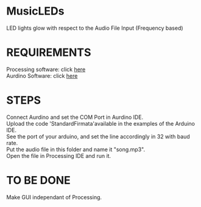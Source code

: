 # MusicLEDs
LED lights glow with respect to the Audio File Input (Frequency based)

# REQUIREMENTS

Processing software: click
[here](https://processing.org/download/)<br />
Aurdino Software: click
[here](https://www.arduino.cc/en/Main/Software)<br />

# STEPS

Connect Aurdino and set the COM Port in Aurdino IDE.<br />
Upload the code 'StandardFirmata'available in the examples of the Arduino IDE.<br />
See the port of your arduino, and set the line accordingly in 32 with baud rate.<br />
Put the audio file in this folder and name it "song.mp3".<br />
Open the file in Processing IDE and run it.<br />


# TO BE DONE

Make GUI independant of Processing.
